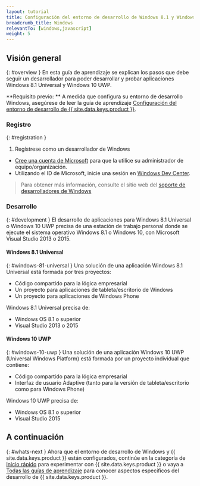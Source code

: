 ```yaml
---
layout: tutorial
title: Configuración del entorno de desarrollo de Windows 8.1 y Windows 10
breadcrumb_title: Windows
relevantTo: [windows,javascript]
weight: 5
---
```

<!-- NLS_CHARSET=UTF-8 -->
## Visión general
{: #overview }
En esta guía de aprendizaje se explican los pasos que debe seguir un desarrollador para poder desarrollar y probar aplicaciones Windows 8.1 Universal y Windows 10 UWP.

**Requisito previo: ** A medida que configura su entorno de desarrollo Windows, asegúrese de leer la guía de aprendizaje [Configuración del entorno de desarrollo de {{ site.data.keys.product }}](../mobilefirst/).

### Registro
{: #registration }
1. Regístrese como un desarrollador de Windows

- [Cree una cuenta de Microsoft](https://signup.live.com/) para que la utilice su administrador de equipo/organización.
- Utilizando el ID de Microsoft, inicie una sesión en [Windows Dev Center](https://dev.windows.com/en-us/programs/join).

> Para obtener más información, consulte el sitio web del [soporte de desarrolladores de Windows](https://dev.windows.com/en-us/support)

### Desarrollo
{: #development }
El desarrollo de aplicaciones para Windows 8.1 Universal o Windows 10 UWP precisa de una estación de trabajo personal donde se ejecute el sistema operativo Windows 8.1 o Windows 10, con Microsoft Visual Studio 2013 o 2015.

#### Windows 8.1 Universal
{: #windows-81-universal }
Una solución de una aplicación Windows 8.1 Universal está formada por tres proyectos:

- Código compartido para la lógica empresarial
- Un proyecto para aplicaciones de tableta/escritorio de Windows
- Un proyecto para aplicaciones de Windows Phone

Windows 8.1 Universal precisa de:

- Windows OS 8.1 o superior
- Visual Studio 2013 o 2015

#### Windows 10 UWP
{: #windows-10-uwp }
Una solución de una aplicación Windows 10 UWP (Universal Windows Platform) está formada por un proyecto individual que contiene:

- Código compartido para la lógica empresarial
- Interfaz de usuario Adaptive (tanto para la versión de tableta/escritorio como para Windows Phone) 

Windows 10 UWP precisa de:

- Windows OS 8.1 o superior
- Visual Studio 2015

## A continuación
{: #whats-next }
Ahora que el entorno de desarrollo de Windows y {{ site.data.keys.product }} están configurados, continúe en la categoría de [Inicio rápido](../../../quick-start/windows-8-10/) para experimentar con {{ site.data.keys.product }} o vaya a [Todas las guías de aprendizaje](../../../all-tutorials) para conocer aspectos específicos del desarrollo de {{ site.data.keys.product }}.
